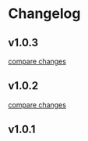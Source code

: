 # Changelog


## v1.0.3

[compare changes](https://github.com/your-org/nuxt-carousel/compare/v1.0.2...v1.0.3)

## v1.0.2

[compare changes](https://github.com/your-org/nuxt-carousel/compare/v1.0.1...v1.0.2)

## v1.0.1

